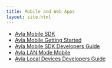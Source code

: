 ```yaml
---
title: Mobile and Web Apps
layout: site.html
---
```


* <a href="ayla-mobile-sdk" target="_blank">Ayla Mobile SDK</a>
* <a href="/archive/ayla-mobile-getting-started">Ayla Mobile Getting Started</a>
* <a href="/archive/ayla-mobile-sdk-developers-guide">Ayla Mobile SDK Developers Guide</a>
* <a href="/archive/ayla-lan-mode-mobile">Ayla LAN Mode Mobile</a>
* <a href="/archive/ayla-local-devices-developers-guide">Ayla Local Devices Developers Guide</a>